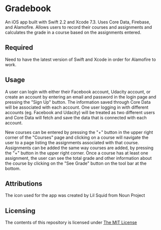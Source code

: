 # Gradebook
An iOS app built with Swift 2.2 and Xcode 7.3. Uses Core Data, Firebase, and Alamofire. Allows users to record their courses and assignments and calculates the grade in a course based on the assignments entered. 

## Required
Need to have the latest version of Swift and Xcode in order for Alamofire to work.

## Usage
A user can login with either their Facebook account, Udacity account, or create an account by entering an email and password in the login page and pressing the "Sign Up" button. The information saved through Core Data will be associated with each account. One user logging in with different accounts (eg. Facebook and Udacity) will be treated as two different users and Core Data will fetch and save the data that is connected with each account. 

New courses can be entered by pressing the "+" button in the upper right corner of the "Courses" page and clicking on a course will navigate the user to a page listing the assignments associated with that course. Assignments can be added the same way courses are added, by pressing the "+" button in the upper right corner. Once a course has at least one assignment, the user can see the total grade and other information about the course by clicking on the "See Grade" button on the tool bar at the bottom. 

## Attributions 
The icon used for the app was created by Lil Squid from Noun Project 

## Licensing 
The contents of this repository is licensed under [The MIT License](https://opensource.org/licenses/MIT)

